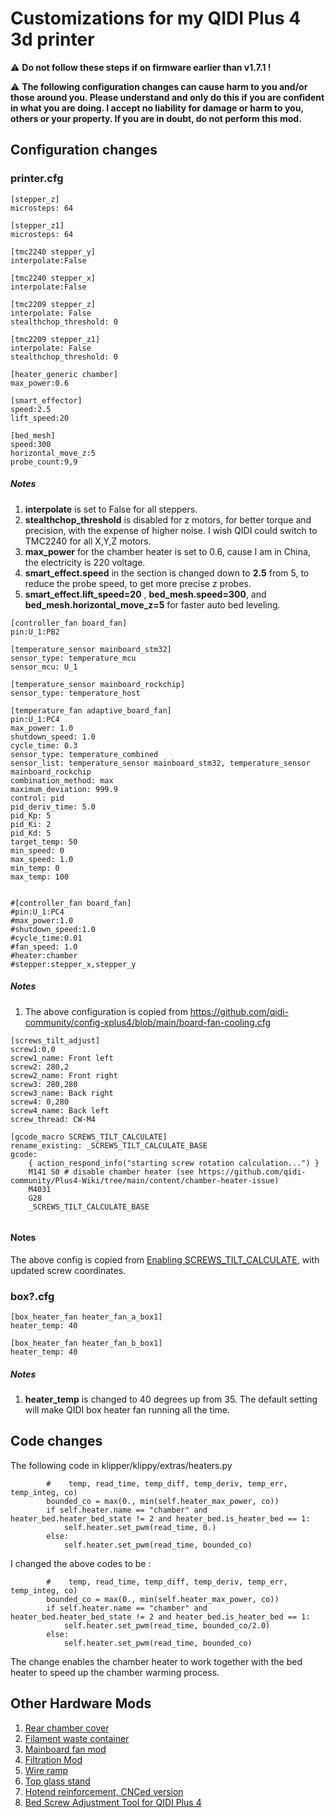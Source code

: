 # Customizations for my QIDI Plus 4 3d printer

⚠️ **Do not follow these steps if on firmware earlier than v1.7.1 !**

⚠️ **The following configuration changes can cause harm to you and/or those around you. Please understand and only do this if you are confident in what you are doing. I accept no liability for damage or harm to you, others or your property. If you are in doubt, do not perform this mod.**

## Configuration changes

### printer.cfg

```
[stepper_z]
microsteps: 64

[stepper_z1]
microsteps: 64

[tmc2240 stepper_y]
interpolate:False

[tmc2240 stepper_x]
interpolate:False

[tmc2209 stepper_z]
interpolate: False
stealthchop_threshold: 0

[tmc2209 stepper_z1]
interpolate: False
stealthchop_threshold: 0

[heater_generic chamber]
max_power:0.6

[smart_effector]
speed:2.5
lift_speed:20

[bed_mesh]
speed:300
horizontal_move_z:5
probe_count:9,9
```

##### Notes

1. **interpolate** is set to False for all steppers.
2. **stealthchop_threshold** is disabled for z motors, for better torque and precision, with the expense of higher noise. I wish QIDI could switch to TMC2240 for all X,Y,Z motors. 
3. **max_power** for the chamber heater is set to 0.6, cause I am in China, the electricity is 220 voltage.
4. **smart_effect.speed** in the section is changed down to **2.5** from 5, to reduce the probe speed, to get more precise z probes.
5. **smart_effect.lift_speed=20** , **bed_mesh.speed=300**, and **bed_mesh.horizontal_move_z=5** for faster auto bed leveling.

```
[controller_fan board_fan]
pin:U_1:PB2

[temperature_sensor mainboard_stm32]
sensor_type: temperature_mcu
sensor_mcu: U_1

[temperature_sensor mainboard_rockchip]
sensor_type: temperature_host

[temperature_fan adaptive_board_fan]
pin:U_1:PC4
max_power: 1.0
shutdown_speed: 1.0
cycle_time: 0.3
sensor_type: temperature_combined
sensor_list: temperature_sensor mainboard_stm32, temperature_sensor mainboard_rockchip
combination_method: max
maximum_deviation: 999.9
control: pid
pid_deriv_time: 5.0
pid_Kp: 5
pid_Ki: 2
pid_Kd: 5
target_temp: 50
min_speed: 0
max_speed: 1.0
min_temp: 0
max_temp: 100


#[controller_fan board_fan]
#pin:U_1:PC4
#max_power:1.0
#shutdown_speed:1.0
#cycle_time:0.01
#fan_speed: 1.0
#heater:chamber
#stepper:stepper_x,stepper_y
```

##### Notes
1. The above configuration is copied from https://github.com/qidi-community/config-xplus4/blob/main/board-fan-cooling.cfg


```
[screws_tilt_adjust]
screw1:0,0
screw1_name: Front left
screw2: 280,2
screw2_name: Front right
screw3: 280,280
screw3_name: Back right
screw4: 0,280
screw4_name: Back left
screw_thread: CW-M4

[gcode_macro SCREWS_TILT_CALCULATE]
rename_existing: _SCREWS_TILT_CALCULATE_BASE
gcode:
    { action_respond_info("starting screw rotation calculation...") }
    M141 S0 # disable chamber heater (see https://github.com/qidi-community/Plus4-Wiki/tree/main/content/chamber-heater-issue)
    M4031
    G28
    _SCREWS_TILT_CALCULATE_BASE
    
```
#### Notes
The above config is copied from [Enabling SCREWS_TILT_CALCULATE](https://github.com/qidi-community/Plus4-Wiki/tree/main/content/Screws-Tilt-Adjust), with updated screw coordinates.

### box?.cfg

```
[box_heater_fan heater_fan_a_box1]
heater_temp: 40

[box_heater_fan heater_fan_b_box1]
heater_temp: 40

```

##### Notes

1. **heater_temp** is changed to 40 degrees up from 35. The default setting will make QIDI box heater fan running all the time.

## Code changes

The following code in klipper/klippy/extras/heaters.py

```
        #    temp, read_time, temp_diff, temp_deriv, temp_err, temp_integ, co)
        bounded_co = max(0., min(self.heater_max_power, co))
        if self.heater.name == "chamber" and heater_bed.heater_bed_state != 2 and heater_bed.is_heater_bed == 1:
            self.heater.set_pwm(read_time, 0.)
        else:
            self.heater.set_pwm(read_time, bounded_co)

```

I changed the above codes to be :

```
        #    temp, read_time, temp_diff, temp_deriv, temp_err, temp_integ, co)
        bounded_co = max(0., min(self.heater_max_power, co))
        if self.heater.name == "chamber" and heater_bed.heater_bed_state != 2 and heater_bed.is_heater_bed == 1:
            self.heater.set_pwm(read_time, bounded_co/2.0)
        else:
            self.heater.set_pwm(read_time, bounded_co)
```

The change enables the chamber heater to work together with the bed heater to speed up the chamber warming process.


## Other Hardware Mods
1. [Rear chamber cover](https://www.printables.com/model/1040774-qidi-plus-4-rear-chamber-cover)
2. [Filament waste container](https://www.printables.com/model/1023520-qidi-plus-4-filament-waste-container)
3. [Mainboard fan mod](https://www.printables.com/model/1146502-qidi-plus-4-hex-mainboard-cover-for-80mm-fan-with)
4. [Filtration Mod](https://www.printables.com/model/1022271-qidi-plus-4-filtration-system)
5. [Wire ramp](https://www.printables.com/model/1094939-qidi-plus-4-wire-ramp)
6. [Top glass stand](https://www.printables.com/model/1102150-qidi-plus-4-top-glass-stand)
7. [Hotend reinforcement, CNCed version](https://makerworld.com.cn/zh/models/1021954-plus4-re-duan-jia-qiang)
8. [Bed Screw Adjustment Tool for QIDI Plus 4](https://www.printables.com/model/1280126-bed-screw-adjustment-tool-for-qidi-plus-4)
